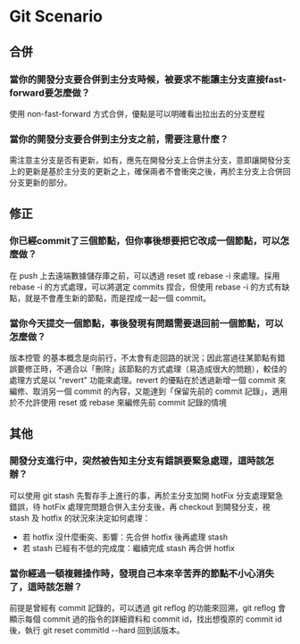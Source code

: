 Git Scenario
===

## 合併

### 當你的開發分支要合併到主分支時候，被要求不能讓主分支直接fast-forward要怎麼做？

使用 non-fast-forward 方式合併，優點是可以明確看出拉出去的分支歷程

### 當你的開發分支要合併到主分支之前，需要注意什麼？

需注意主分支是否有更新，如有，應先在開發分支上合併主分支，意即讓開發分支上的更新是基於主分支的更新之上，確保兩者不會衝突之後，再於主分支上合併回分支更新的部分。

## 修正

### 你已經commit了三個節點，但你事後想要把它改成一個節點，可以怎麼做？

在 push 上去遠端數據儲存庫之前，可以透過 reset 或 rebase -i 來處理。採用 rebase -i 的方式處理，可以將選定    commits 捏合，但使用 rebase -i 的方式有缺點，就是不會產生新的節點，而是捏成一起一個 commit。

### 當你今天提交一個節點，事後發現有問題需要退回前一個節點，可以怎麼做？

版本控管 的基本概念是向前行，不太會有走回路的狀況；因此當過往某節點有錯誤要修正時，不適合以「刪除」該節點的方式處理（易造成很大的問題），較佳的處理方式是以 "revert" 功能來處理。revert 的優點在於透過新增一個 commit 來編修、取消另一個 commit 的內容，又能達到「保留先前的 commit 記錄」，適用於不允許使用 reset 或 rebase 來編修先前 commit 記錄的情境

## 其他

### 開發分支進行中，突然被告知主分支有錯誤要緊急處理，這時該怎辦？

可以使用 git stash 先暫存手上進行的事，再於主分支加開 hotFix 分支處理緊急錯誤，待 hotFix 處理完問題合併入主分支後，再 checkout 到開發分支，視 stash 及 hotfix 的狀況來決定如何處理：
- 若 hotfix 沒什麼衝突、影響：先合併 hotfix 後再處理 stash
- 若 stash 已經有不低的完成度：繼續完成 stash 再合併 hotfix

### 當你經過一頓複雜操作時，發現自己本來辛苦弄的節點不小心消失了，這時該怎辦？

前提是曾經有 commit 記錄的，可以透過 git reflog 的功能來回溯，git reflog 會顯示每個 commit 過的指令的詳細資料和 commit id，找出想復原的 commit id 後，執行 git reset commitId --hard 回到該版本。
